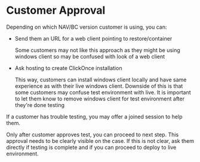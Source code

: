# Customer Approval
Depending on which NAV/BC version customer is using, you can:
- Send them an URL for a web client pointing to restore/container

    Some customers may not like this approach as they might be using windows client so may be confused with look of a web client

- Ask hosting to create ClickOnce installation

    This way, customers can install windows client locally and have same experience as with their live windows client. Downside of this is that some customers may confuse test environment with live. It is important to let them know to remove windows client for test environment after they're done testing

If a customer has trouble testing, you may offer a joined session to help them.

Only after customer approves test, you can proceed to next step. This approval needs to be clearly visible on the case. If this is not clear, ask them directly if testing is complete and if you can proceed to deploy to live environment.